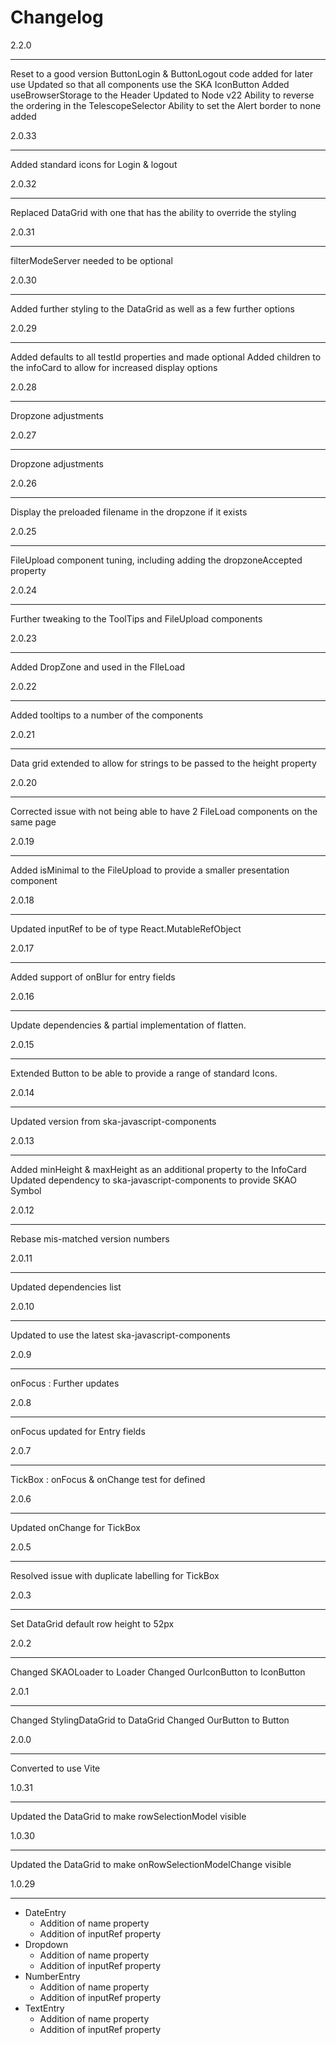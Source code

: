 Changelog
==========

2.2.0
*****

Reset to a good version
ButtonLogin & ButtonLogout code added for later use 
Updated so that all components use the SKA IconButton
Added useBrowserStorage to the Header
Updated to Node v22
Ability to reverse the ordering in the TelescopeSelector
Ability to set the Alert border to none added

2.0.33

******

Added standard icons for Login & logout

2.0.32

******

Replaced DataGrid with one that has the ability to override the styling

2.0.31

******

filterModeServer needed to be optional

2.0.30

******

Added further styling to the DataGrid as well as a few further options

2.0.29

******

Added defaults to all testId properties and made optional
Added children to the infoCard to allow for increased display options

2.0.28

******

Dropzone adjustments

2.0.27

******

Dropzone adjustments

2.0.26

******

Display the preloaded filename in the dropzone if it exists

2.0.25

******

FileUpload component tuning, including adding the dropzoneAccepted property

2.0.24

******

Further tweaking to the ToolTips and FileUpload components

2.0.23

******

Added DropZone and used in the FIleLoad

2.0.22

******

Added tooltips to a number of the components

2.0.21

******

Data grid extended to allow for strings to be passed to the height property

2.0.20

******

Corrected issue with not being able to have 2 FileLoad components on the same page

2.0.19

******

Added isMinimal to the FileUpload to provide a smaller presentation component

2.0.18

******

Updated inputRef to be of type React.MutableRefObject<any>

2.0.17

******

Added support of onBlur for entry fields

2.0.16

******

Update dependencies & partial implementation of flatten.

2.0.15

******

Extended Button to be able to provide a range of standard Icons.

2.0.14

******

Updated version from ska-javascript-components

2.0.13

******

Added minHeight & maxHeight as an additional property to the InfoCard
Updated dependency to ska-javascript-components to provide SKAO Symbol

2.0.12 

******

Rebase mis-matched version numbers

2.0.11

******

Updated dependencies list

2.0.10

******

Updated to use the latest ska-javascript-components

2.0.9

*****

onFocus : Further updates

2.0.8

*****

onFocus updated for Entry fields

2.0.7

*****

TickBox : onFocus & onChange test for defined

2.0.6

*****

Updated onChange for TickBox

2.0.5

*****

Resolved issue with duplicate labelling for TickBox

2.0.3

*****

Set DataGrid default row height to 52px

2.0.2

*****

Changed SKAOLoader to Loader
Changed OurIconButton to IconButton

2.0.1

*****

Changed StylingDataGrid to DataGrid
Changed OurButton to Button

2.0.0

*****

Converted to use Vite

1.0.31

******

Updated the DataGrid to make rowSelectionModel visible

1.0.30

******

Updated the DataGrid to make onRowSelectionModelChange visible

1.0.29

******

* DateEntry
  * Addition of name property
  * Addition of inputRef property
* Dropdown
  * Addition of name property
  * Addition of inputRef property
* NumberEntry
  * Addition of name property
  * Addition of inputRef property
* TextEntry
  * Addition of name property
  * Addition of inputRef property

